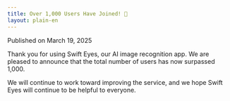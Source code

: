 ```yaml
---
title: Over 1,000 Users Have Joined! 🎉
layout: plain-en
---
```

Published on March 19, 2025

Thank you for using Swift Eyes, our AI image recognition app. We are pleased to announce that the total number of users has now surpassed 1,000.

We will continue to work toward improving the service, and we hope Swift Eyes will continue to be helpful to everyone.
